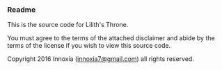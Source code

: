 <h3>Readme</h3>

This is the source code for Lilith's Throne.

You must agree to the terms of the attached disclaimer and abide by the terms of the license if you wish to view this source code.

Copyright 2016 Innoxia (innoxia7@gmail.com) all rights reserved.